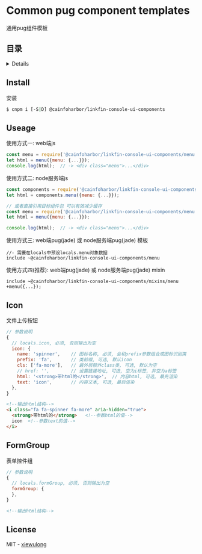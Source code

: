 # Common pug component templates

通用pug组件模板

## 目录

<details>

* [安装](#install)
* [使用](#useage)
* [图标](#icon)
* [表单控件组](#formGroup)
* [License](#license)

</details>

## Install

安装

```bash
$ cnpm i [-S|D] @cainfoharbor/linkfin-console-ui-components
```

## Useage

使用方式一: web端js

```js
const menu = require('@cainfoharbor/linkfin-console-ui-components/menu.pug');
let html = menu({menu: {...}});
console.log(html);  // -> <div class="menu">...</div>
```

使用方式二: node服务端js

```js
const components = require('@cainfoharbor/linkfin-console-ui-components');
let html = components.menu({menu: {...}});

// 或者直接引用目标组件包 可以有效减少缓存
const menu = require('@cainfoharbor/linkfin-console-ui-components/menu');
let html = menu({menu: {...}});

console.log(html);  // -> <div class="menu">...</div>
```

使用方式三: web端pug(jade) 或 node服务端pug(jade) 模板

```jade
//- 需要在locals中预设locals.menu对象数据
include ~@cainfoharbor/linkfin-console-ui-components/menu
```

使用方式四(推荐): web端pug(jade) 或 node服务端pug(jade) mixin

```jade
include ~@cainfoharbor/linkfin-console-ui-components/mixins/menu
+menu({...});
```

## Icon

文件上传按钮

```js
// 参数说明
{
  // locals.icon, 必须, 否则输出为空
  icon: {
    name: 'spinner',    // 图标名称, 必须, 会和prefix参数组合成图标识别类
    prefix: 'fa',       // 类前缀, 可选, 默认icon
    cls: ['fa-more'],   // 最外层额外class类, 可选, 默认为空
    // href: '',        // 设置链接地址, 可选, 空为i标签, 非空为a标签
    html: '<strong>带html的</strong>',  // 内容html, 可选, 最先渲染
    text: 'icon',       // 内容文本, 可选, 最后渲染
  },
}
```

```html
<!--输出html结构-->
<i class="fa fa-spinner fa-more" aria-hidden="true">
  <strong>带html的</strong>   <!--参数html的值-->
  icon  <!--参数text的值-->
</i>
```

## FormGroup

表单控件组

```js
// 参数说明
{
  // locals.formGroup, 必须, 否则输出为空
  formGroup: {
  },
}
```

```html
<!--输出html结构-->
```

## License

MIT - [xiewulong](https://github.com/xiewulong)
